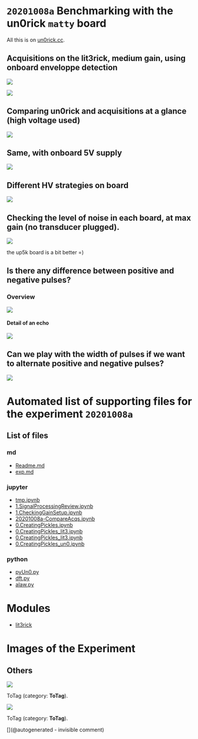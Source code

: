# `20201008a` Benchmarking with the un0rick `matty` board

All this is on [un0rick.cc](http://un0rick.cc).

## Acquisitions on the lit3rick, medium gain, using onboard enveloppe detection

![](/lit3rick/20201008a/lit3rick_i2s/lit3_i2s.jpg)

![](/lit3rick/20201008a/lit3rick_i2s/lit3_i2s_detailed.jpg)

## Comparing un0rick and  acquisitions at a glance (high voltage used)

![](/lit3rick/20201008a/compare_maxgain_b_90V.jpg)

## Same, with onboard 5V supply

![](/lit3rick/20201008a/compare_maxgain.jpg)

## Different HV strategies on board

![](/lit3rick/20201008a/pulse_seq.jpg)

## Checking the level of noise in each board, at max gain (no transducer plugged).

![](/lit3rick/20201008a/compare_noise.jpg)

the up5k board is a bit better =)

## Is there any difference between positive and negative pulses?

### Overview

![](/lit3rick/20201008a/lit3rick_pos_neg.jpg)

#### Detail of an echo

![](/lit3rick/20201008a/lit3rick_pos_neg_detail.jpg)

## Can we play with the width of pulses if we want to alternate positive and negative pulses?

![](/lit3rick/20201008a/pulse_width.gif)


# Automated list of supporting files for the __experiment `20201008a`__

## List of files

### md

* [Readme.md](/lit3rick/20201008a/Readme.md)
* [exp.md](/lit3rick/20201008a/un0rick_50v/exp.md)


### jupyter

* [tmp.ipynb](/tmp.ipynb)
* [1.SignalProcessingReview.ipynb](/lit3rick/20201008a/lit3rick_i2s/1.SignalProcessingReview.ipynb)
* [1.CheckingGainSetup.ipynb](/lit3rick/20201008a/lit3rick_5v/1.CheckingGainSetup.ipynb)
* [20201008a-CompareAcqs.ipynb](/lit3rick/20201008a/20201008a-CompareAcqs.ipynb)
* [0.CreatingPickles.ipynb](/lit3rick/20201008a/lit3rick_90V/0.CreatingPickles.ipynb)
* [0.CreatingPickles_lit3.ipynb](/lit3rick/20201008a/lit3rick_5v/0.CreatingPickles_lit3.ipynb)
* [0.CreatingPickles_lit3.ipynb](/lit3rick/20201008a/lit3rick_i2s/0.CreatingPickles_lit3.ipynb)
* [0.CreatingPickles_un0.ipynb](/lit3rick/20201008a/un0rick_50v/0.CreatingPickles_un0.ipynb)


### python

* [pyUn0.py](/lit3rick/20201008a/un0rick_50v/pyUn0.py)
* [dft.py](/lit3rick/20201008a/lit3rick_i2s/dft.py)
* [alaw.py](/lit3rick/20201008a/lit3rick_i2s/alaw.py)





# Modules

* [lit3rick](/lit3rick/)




# Images of the Experiment

## Others

![](/lit3rick/20201008a/compare_maxgain_90V.jpg)

ToTag (category: __ToTag__).

![](/lit3rick/20201008a/pulse_seq.jpg)

ToTag (category: __ToTag__).










[](@autogenerated - invisible comment)